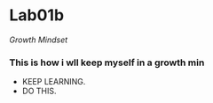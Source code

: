 # Lab01b 
*Growth Mindset*



### This is how i wll keep myself in a growth min

* KEEP LEARNING.
* DO THIS.

######
